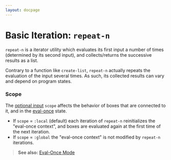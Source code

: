 ```yaml
---
layout: docpage
---
```


# Basic Iteration: `repeat-n`

`repeat-n` is a iterator utility which evaluates its first input a number of times (determined by its second input), and collects/returns the successive results as a list.




Contrary to a function like `create-list`, `repeat-n` actually repeats the evaluation of the input several times. As such, its collected results can vary and depend on program states. 

### Scope 

The [optional input](box-inputs#optional) `scope` affects the behavior of boxes that are connected to it, and in the [eval-once](eval-once) state.

- If `scope` = `:local` (default) each iteration of `repeat-n` reinitializes the "eval-once context", and boxes are evaluated again at the first time of the next iteration.
- If `scope` = `:global` the "eval-once context" is not modified by `repeat-n` iterations.

> **See also:** [Eval-Once Mode](eval-once) 
